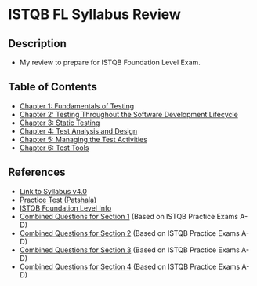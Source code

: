 # ISTQB FL Syllabus Review

## Description

- My review to prepare for ISTQB Foundation Level Exam.

## Table of Contents

- [Chapter 1: Fundamentals of Testing](Chapters/Chapter%201/Chapter_1_Home.md)
- [Chapter 2: Testing Throughout the Software Development Lifecycle](Chapters/Chapter%202/Chapter_2_Home.md)
- [Chapter 3: Static Testing](Chapters/Chapter%203/Chapter_3_Home.md)
- [Chapter 4: Test Analysis and Design](Chapters/Chapter%204/Chapter_4_Home.md)
- [Chapter 5: Managing the Test Activities](Chapters/Chapter%205/Chapter_5_Home.md)
- [Chapter 6: Test Tools](Chapters/Chapter%206/Chapter_6_Home.md)

## References

- [Link to Syllabus v4.0](https://istqb-main-web-prod.s3.amazonaws.com/media/documents/ISTQB_CTFL_Syllabus-v4.0.pdf)
- [Practice Test (Patshala)](https://istqb.patshala.com/)
- [ISTQB Foundation Level Info](https://www.istqb.org/certifications/certified-tester-foundation-level)
- [Combined Questions for Section 1](https://forms.gle/RvhMFvVEdaaavQsp9) (Based on ISTQB Practice Exams A-D)
- [Combined Questions for Section 2](https://forms.gle/oRAQzMMKfFrvvq3YA) (Based on ISTQB Practice Exams A-D)
- [Combined Questions for Section 3](https://forms.gle/XRSJMnuaKRi7BeBa6) (Based on ISTQB Practice Exams A-D)
- [Combined Questions for Section 4](https://forms.gle/rSW1zUNU2DJRL1GRA) (Based on ISTQB Practice Exams A-D)